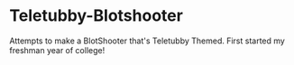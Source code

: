 # Teletubby-Blotshooter
Attempts to make a BlotShooter that's Teletubby Themed. First started my freshman year of college!
